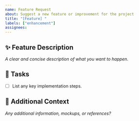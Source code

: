 ```yaml
---
name: Feature Request
about: Suggest a new feature or improvement for the project
title: "[Feature] "
labels: ["enhancement"]
assignees: 
---
```


## ✨ Feature Description
_A clear and concise description of what you want to happen._

## 📌 Tasks
- [ ] List any key implementation steps.

## 🤔 Additional Context
_Any additional information, mockups, or references?_
